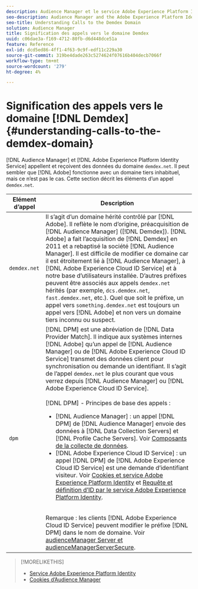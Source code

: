 ```yaml
---
description: Audience Manager et le service Adobe Experience Platform Identity appellent et reçoivent des données du domaine demdex.net . Il peut sembler que l’Adobe fonctionne avec un domaine tiers inhabituel, mais ce n’est pas le cas. Cette section décrit les éléments d’un appel demdex.net .
seo-description: Audience Manager and the Adobe Experience Platform Identity Service make calls to and receive data from the demdex.net domain. This may seem like Adobe is working with an unusual third-party domain, but this is not the case. This section describes the elements in a demdex.net call.
seo-title: Understanding Calls to the Demdex Domain
solution: Audience Manager
title: Signification des appels vers le domaine Demdex
uuid: c06dae3a-f169-4712-80fb-d6d448dce51a
feature: Reference
exl-id: dcd5ed86-4ff1-4f63-9c9f-edf11c229a30
source-git-commit: 319be4dade263c5274624f07616b404decb7066f
workflow-type: tm+mt
source-wordcount: '279'
ht-degree: 4%

---
```


# Signification des appels vers le domaine [!DNL Demdex] {#understanding-calls-to-the-demdex-domain}

[!DNL Audience Manager] et [!DNL Adobe Experience Platform Identity Service] appellent et reçoivent des données du domaine `demdex.net`. Il peut sembler que [!DNL Adobe] fonctionne avec un domaine tiers inhabituel, mais ce n’est pas le cas. Cette section décrit les éléments d’un appel `demdex.net`.

| Elément d’appel | Description |
|---|---|
| `demdex.net` | Il s’agit d’un domaine hérité contrôlé par [!DNL Adobe]. Il reflète le nom d’origine, préacquisition de [!DNL Audience Manager] ([!DNL Demdex]). [!DNL Adobe] a fait l’acquisition de [!DNL Demdex] en 2011 et a rebaptisé la société [!DNL Audience Manager]. Il est difficile de modifier ce domaine car il est étroitement lié à [!DNL Audience Manager], à [!DNL Adobe Experience Cloud ID Service] et à notre base d’utilisateurs installée. D’autres préfixes peuvent être associés aux appels `demdex.net` hérités (par exemple, `dcs.demdex.net`, `fast.demdex.net`, etc.). Quel que soit le préfixe, un appel vers `something.demdex.net` est toujours un appel vers [!DNL Adobe] et non vers un domaine tiers inconnu ou suspect. |
| `dpm` | [!DNL DPM] est une abréviation de [!DNL Data Provider Match]. Il indique aux systèmes internes [!DNL Adobe] qu’un appel de [!DNL Audience Manager] ou de [!DNL Adobe Experience Cloud ID Service] transmet des données client pour synchronisation ou demande un identifiant. Il s’agit de l’appel `demdex.net` le plus courant que vous verrez depuis [!DNL Audience Manager] ou [!DNL Adobe Experience Cloud ID Service]. <br><br>[!DNL DPM] - Principes de base des appels : <ul><li>[!DNL Audience Manager] : un appel [!DNL DPM] de [!DNL Audience Manager] envoie des données à [!DNL Data Collection Servers] et [!DNL Profile Cache Servers]. Voir [Composants de la collecte de données](../reference/system-components/components-data-collection.md).</li><li>[!DNL Adobe Experience Cloud ID Service] : un appel [!DNL DPM] de [!DNL Adobe Experience Cloud ID Service] est une demande d’identifiant visiteur. Voir [Cookies et service Adobe Experience Platform Identity](https://experienceleague.adobe.com/docs/id-service/using/intro/cookies.html) et [Requête et définition d’ID par le service Adobe Experience Platform Identity](https://experienceleague.adobe.com/docs/id-service/using/intro/id-request.html).</li></ul><br>Remarque : les clients [!DNL Adobe Experience Cloud ID Service] peuvent modifier le préfixe [!DNL DPM] dans le nom de domaine. Voir [audienceManager Server et audienceManagerServerSecure](https://experienceleague.adobe.com/docs/id-service/using/id-service-api/configurations/subdomain-config.html). |

>[!MORELIKETHIS]
>
>* [Service Adobe Experience Platform Identity](https://experienceleague.adobe.com/docs/id-service/using/home.html)
>* [Cookies d’Audience Manager](https://experienceleague.adobe.com/docs/core-services/interface/ec-cookies/cookies-am.html)
